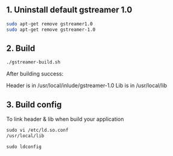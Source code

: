 ## 1. Uninstall default gstreamer 1.0

```bash
sudo apt-get remove gstreamer1.0
sudo apt-get remove gstreamer-1.0
```

## 2. Build

```bash
./gstreamer-build.sh
```
After building success:

Header is in /usr/local/inlude/gstreamer-1.0
Lib is in /usr/local/lib

## 3. Build config

To link header & lib when build your application

```xml
sudo vi /etc/ld.so.conf
/usr/local/lib

sudo ldconfig
```

